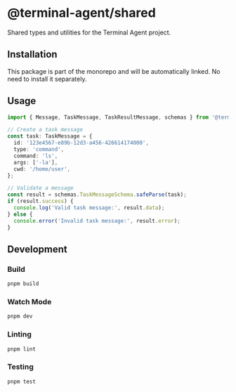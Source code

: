 # @terminal-agent/shared

Shared types and utilities for the Terminal Agent project.

## Installation

This package is part of the monorepo and will be automatically linked. No need to install it separately.

## Usage

```typescript
import { Message, TaskMessage, TaskResultMessage, schemas } from '@terminal-agent/shared';

// Create a task message
const task: TaskMessage = {
  id: '123e4567-e89b-12d3-a456-426614174000',
  type: 'command',
  command: 'ls',
  args: ['-la'],
  cwd: '/home/user',
};

// Validate a message
const result = schemas.TaskMessageSchema.safeParse(task);
if (result.success) {
  console.log('Valid task message:', result.data);
} else {
  console.error('Invalid task message:', result.error);
}
```

## Development

### Build

```bash
pnpm build
```

### Watch Mode

```bash
pnpm dev
```

### Linting

```bash
pnpm lint
```

### Testing

```bash
pnpm test
```
